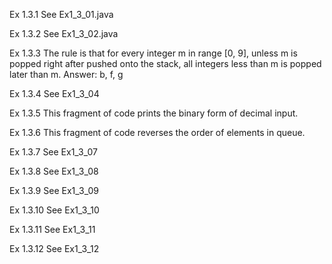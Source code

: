Ex 1.3.1
See Ex1_3_01.java

Ex 1.3.2
See Ex1_3_02.java

Ex 1.3.3
The rule is that for every integer m in range [0, 9], unless m is popped right after pushed onto the stack, all integers less than m is popped later than m.
Answer: b, f, g

Ex 1.3.4
See Ex1_3_04

Ex 1.3.5
This fragment of code prints the binary form of decimal input.

Ex 1.3.6
This fragment of code reverses the order of elements in queue.

Ex 1.3.7
See Ex1_3_07

Ex 1.3.8
See Ex1_3_08

Ex 1.3.9
See Ex1_3_09

Ex 1.3.10
See Ex1_3_10

Ex 1.3.11
See Ex1_3_11

Ex 1.3.12
See Ex1_3_12